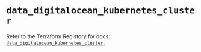 # `data_digitalocean_kubernetes_cluster`

Refer to the Terraform Registory for docs: [`data_digitalocean_kubernetes_cluster`](https://registry.terraform.io/providers/digitalocean/digitalocean/2.28.1/docs/data-sources/kubernetes_cluster).
